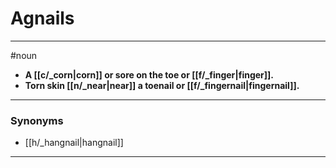 # Agnails
---
#noun
- **A [[c/_corn|corn]] or sore on the toe or [[f/_finger|finger]].**
- **Torn skin [[n/_near|near]] a toenail or [[f/_fingernail|fingernail]].**
---
### Synonyms
- [[h/_hangnail|hangnail]]
---
